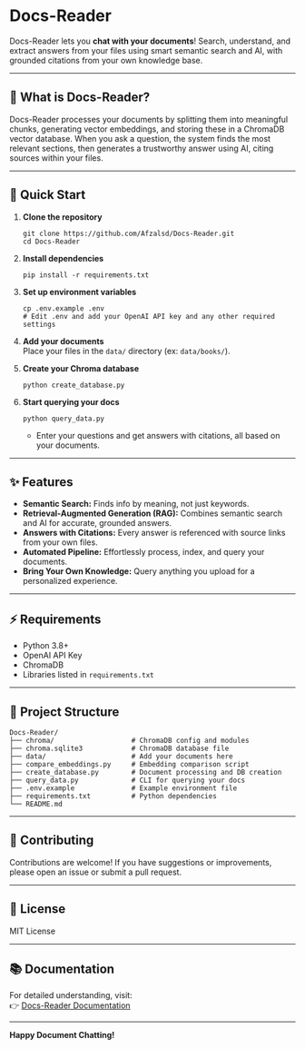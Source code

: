 # Docs-Reader

Docs-Reader lets you **chat with your documents**! Search, understand, and extract answers from your files using smart semantic search and AI, with grounded citations from your own knowledge base.

---

## 📖 What is Docs-Reader?

Docs-Reader processes your documents by splitting them into meaningful chunks, generating vector embeddings, and storing these in a ChromaDB vector database. When you ask a question, the system finds the most relevant sections, then generates a trustworthy answer using AI, citing sources within your files.

---

## 🚀 Quick Start

1. **Clone the repository**  
   ```
   git clone https://github.com/Afzalsd/Docs-Reader.git
   cd Docs-Reader
   ```

2. **Install dependencies**  
   ```
   pip install -r requirements.txt
   ```

3. **Set up environment variables**  
   ```
   cp .env.example .env
   # Edit .env and add your OpenAI API key and any other required settings
   ```

4. **Add your documents**  
   Place your files in the `data/` directory (ex: `data/books/`).

5. **Create your Chroma database**  
   ```
   python create_database.py
   ```

6. **Start querying your docs**  
   ```
   python query_data.py
   ```
   - Enter your questions and get answers with citations, all based on your documents.

---

## ✨ Features

- **Semantic Search:** Finds info by meaning, not just keywords.
- **Retrieval-Augmented Generation (RAG):** Combines semantic search and AI for accurate, grounded answers.
- **Answers with Citations:** Every answer is referenced with source links from your own files.
- **Automated Pipeline:** Effortlessly process, index, and query your documents.
- **Bring Your Own Knowledge:** Query anything you upload for a personalized experience.

---

## ⚡ Requirements

- Python 3.8+
- OpenAI API Key
- ChromaDB
- Libraries listed in `requirements.txt`

---

## 📁 Project Structure

```
Docs-Reader/
├── chroma/                   # ChromaDB config and modules
├── chroma.sqlite3            # ChromaDB database file
├── data/                     # Add your documents here
├── compare_embeddings.py     # Embedding comparison script
├── create_database.py        # Document processing and DB creation
├── query_data.py             # CLI for querying your docs
├── .env.example              # Example environment file
├── requirements.txt          # Python dependencies
└── README.md
```

---

## 🤝 Contributing

Contributions are welcome! If you have suggestions or improvements, please open an issue or submit a pull request.

---

## 🪪 License

MIT License

---

## 📚 Documentation

For detailed understanding, visit:  
👉 [Docs-Reader Documentation](https://searchprojecthere.notion.site/docs-reader?source=copy_link)

---

**Happy Document Chatting!**
```
